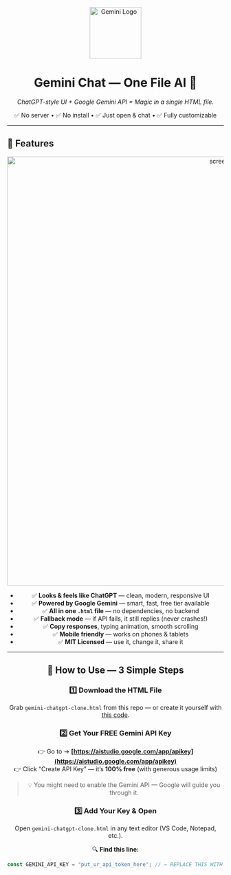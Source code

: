<div align="center">
  <img src="https://upload.wikimedia.org/wikipedia/commons/8/8a/Google_Gemini_logo.svg" width="120" alt="Gemini Logo"/>
  <h1>Gemini Chat — One File AI 💬</h1>
  <p><em>ChatGPT-style UI + Google Gemini API = Magic in a single HTML file.</em></p>
  <p>✅ No server • ✅ No install • ✅ Just open & chat • ✅ Fully customizable</p>
</div>

---


## 🌟 Features

<div align="center">
  <img src="https://cdn.discordapp.com/attachments/1353861222898077878/1418013887453991052/image.png?ex=68cc93d8&is=68cb4258&hm=8c8987879eb808e36ab5d1a907624fb891e797b2c3b864627502696e25486e5b&" width="999" alt="screenshot"/>

- ✅ **Looks & feels like ChatGPT** — clean, modern, responsive UI
- ✅ **Powered by Google Gemini** — smart, fast, free tier available
- ✅ **All in one `.html` file** — no dependencies, no backend
- ✅ **Fallback mode** — if API fails, it still replies (never crashes!)
- ✅ **Copy responses**, typing animation, smooth scrolling
- ✅ **Mobile friendly** — works on phones & tablets
- ✅ **MIT Licensed** — use it, change it, share it

---

## 🚀 How to Use — 3 Simple Steps

### 1️⃣ Download the HTML File

Grab `gemini-chatgpt-clone.html` from this repo — or create it yourself with [this code](#-full-html-code-below).

### 2️⃣ Get Your FREE Gemini API Key

👉 Go to → **[https://aistudio.google.com/app/apikey](https://aistudio.google.com/app/apikey)**  
👉 Click “Create API Key” — it’s **100% free** (with generous usage limits)

> 💡 You might need to enable the Gemini API — Google will guide you through it.

### 3️⃣ Add Your Key & Open

Open `gemini-chatgpt-clone.html` in any text editor (VS Code, Notepad, etc.).

🔍 **Find this line:**

```js
const GEMINI_API_KEY = "put_ur_api_token_here"; // ← REPLACE THIS WITH YOUR KEY
